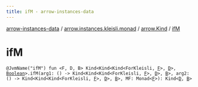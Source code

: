 ```yaml
---
title: ifM - arrow-instances-data
---
```


[arrow-instances-data](../../index.html) / [arrow.instances.kleisli.monad](../index.html) / [arrow.Kind](index.html) / [ifM](./if-m.html)

# ifM

`@JvmName("ifM") fun <F, D, B> Kind<Kind<Kind<ForKleisli, `[`F`](if-m.html#F)`>, `[`D`](if-m.html#D)`>, `[`Boolean`](https://kotlinlang.org/api/latest/jvm/stdlib/kotlin/-boolean/index.html)`>.ifM(arg1: () -> Kind<Kind<Kind<ForKleisli, `[`F`](if-m.html#F)`>, `[`D`](if-m.html#D)`>, `[`B`](if-m.html#B)`>, arg2: () -> Kind<Kind<Kind<ForKleisli, `[`F`](if-m.html#F)`>, `[`D`](if-m.html#D)`>, `[`B`](if-m.html#B)`>, MF: Monad<`[`F`](if-m.html#F)`>): Kind<`[`D`](if-m.html#D)`, `[`B`](if-m.html#B)`>`